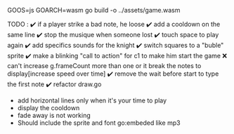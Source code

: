 GOOS=js GOARCH=wasm go build -o  ../assets/game.wasm  

TODO : 
✔️ if a player strike a bad note, he loose
✔️ add a cooldown on the same line
✔️ stop the musique when someone lost
✔️ touch space to play again
✔️ add specifics sounds for the knight
✔️ switch squares to a "buble" sprite
✔️ make a blinking "call to action" for c1 to make him start the game
❌ can't increase g.frameCount more than one or it break the notes to display[increase speed over time] 
✔️ remove the wait before start to type the first note
✔️ refactor draw.go
- add horizontal lines only when it's your time to play
- display the cooldown
- fade away is not working
- Should include the sprite and font go:embeded like mp3